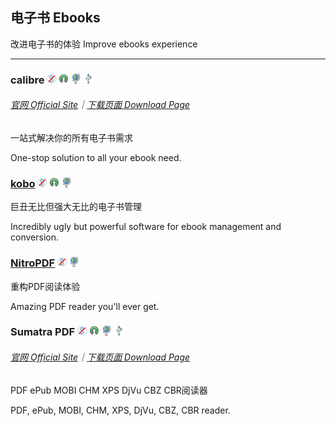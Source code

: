 ## 电子书   Ebooks

改进电子书的体验   Improve ebooks experience

---

### calibre ![](/assets/图片2.png) ![](/assets/open-source-icon.png) ![](/assets/earth-globe.png) ![](/assets/usb.png)

###### [官网 Official Site](http://calibre-ebook.com/)｜[下载页面 Download Page](http://calibre-ebook.com/download)

一站式解决你的所有电子书需求

One-stop solution to all your ebook need.

### [kobo](https://www.kobo.com/desktop) ![](/assets/图片2.png) ![](/assets/open-source-icon.png) ![](/assets/earth-globe.png)

巨丑无比但强大无比的电子书管理

Incredibly ugly but powerful software for ebook management and conversion.

### [NitroPDF](https://www.gonitro.com/pdf-reader) ![](/assets/图片2.png) ![](/assets/earth-globe.png)

重构PDF阅读体验

Amazing PDF reader you'll ever get.

### Sumatra PDF ![](/assets/图片2.png) ![](/assets/open-source-icon.png) ![](/assets/earth-globe.png) ![](/assets/usb.png)

###### [官网 Official Site](http://www.sumatrapdfreader.org/free-pdf-reader.html)｜[下载页面 Download Page](http://www.sumatrapdfreader.org/download-free-pdf-viewer.html)

PDF ePub MOBI CHM XPS DjVu CBZ CBR阅读器

PDF, ePub, MOBI, CHM, XPS, DjVu, CBZ, CBR reader.

